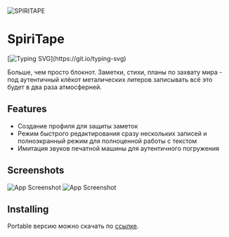 
![SPIRITAPE](https://i.postimg.cc/Sssgc6T5/spiritape-logo-W50.png)

# SpiriTape
[![Typing SVG](https://readme-typing-svg.herokuapp.com/?color=%2336BCF7&lines=Type+your+text...)](https://git.io/typing-svg)

Больше, чем просто блокнот. Заметки, стихи, планы по захвату мира - под аутентичный клёкот металических литеров записывать всё это будет в два раза атмосферней.

## Features

- Создание профиля для защиты заметок
- Режим быстрого редактирования сразу нескольких записей и полноэкранный режим для полноценной работы с текстом
- Имитация звуков печатной машины для аутентичного погружения
## Screenshots

![App Screenshot](https://i.postimg.cc/XYjvbLst/scr1.png)
![App Screenshot](https://imageup.ru/img192/4260576/scr2.jpg)

## Installing

Portable версию можно скачать по [ссылке](https://drive.google.com/file/d/1uLcburhed--bW4pNa1DnbO0S86bUKWyW/view "Google Drive"). 
